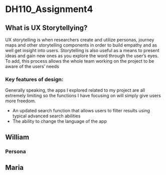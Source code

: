 # DH110_Assignment4

<h2> What is UX Storytellying? </h2>

UX storytelling is when researchers create and utilize personas,  journey maps and other storytelling components in order to build empathy and as well get insight into users. Storytelling is also useful as a means to present ideas and gain new ones as you explore the word through the user’s eyes. To add, this process allows the whole team working on the project to be aware of the users’ needs

<h3> Key features of design:</h3>

Generally speaking, the apps I explored related to my project are all extremely limiting so the functions I have focusing on will simply give users more freedom.
<ul> 
<li> An updated search function that allows users to filter results using typical advanced search abilities </li>
  <li>The ability to change the language of the app</li>
</ul>

<h2> William </h2>

<h3> Persona </h3>









<h2> Maria </h2>
